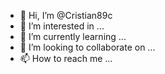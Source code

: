 - 👋 Hi, I’m @Cristian89c
- 👀 I’m interested in ...
- 🌱 I’m currently learning ...
- 💞️ I’m looking to collaborate on ...
- 📫 How to reach me ...

<!---
Cristian89c/Cristian89c is a ✨ special ✨ repository because its `README.md` (this file) appears on your GitHub profile.
You can click the Preview link to take a look at your changes.
--->
